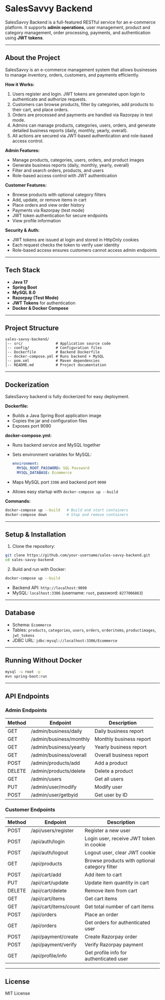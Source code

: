 # SalesSavvy Backend

SalesSavvy Backend is a full-featured RESTful service for an e-commerce platform. It supports **admin operations**, user management, product and category management, order processing, payments, and authentication using **JWT tokens**.

---

## About the Project

SalesSavvy is an e-commerce management system that allows businesses to manage inventory, orders, customers, and payments efficiently.

**How it Works:**

1. Users register and login. JWT tokens are generated upon login to authenticate and authorize requests.
2. Customers can browse products, filter by categories, add products to their cart, and place orders.
3. Orders are processed and payments are handled via Razorpay in test mode.
4. Admins can manage products, categories, users, orders, and generate detailed business reports (daily, monthly, yearly, overall).
5. All actions are secured via JWT-based authentication and role-based access control.

**Admin Features:**

* Manage products, categories, users, orders, and product images
* Generate business reports (daily, monthly, yearly, overall)
* Filter and search orders, products, and users
* Role-based access control with JWT authentication

**Customer Features:**

* Browse products with optional category filters
* Add, update, or remove items in cart
* Place orders and view order history
* Payments via Razorpay (test mode)
* JWT token authentication for secure endpoints
* View profile information

**Security & Auth:**

* JWT tokens are issued at login and stored in HttpOnly cookies
* Each request checks the token to verify user identity
* Role-based access ensures customers cannot access admin endpoints

---

## Tech Stack

* **Java 17**
* **Spring Boot**
* **MySQL 8.0**
* **Razorpay (Test Mode)**
* **JWT Tokens** for authentication
* **Docker & Docker Compose**

---

## Project Structure

```
sales-savvy-backend/
│-- src/               # Application source code
│-- config/            # Configuration files
│-- Dockerfile         # Backend Dockerfile
│-- docker-compose.yml # Runs backend + MySQL
│-- pom.xml            # Maven dependencies
│-- README.md          # Project documentation
```

---

## Dockerization

SalesSavvy backend is fully dockerized for easy deployment.

**Dockerfile:**

* Builds a Java Spring Boot application image
* Copies the jar and configuration files
* Exposes port 9090

**docker-compose.yml:**

* Runs backend service and MySQL together
* Sets environment variables for MySQL:

  ```yaml
  environment:
    MYSQL_ROOT_PASSWORD: SQL Password
    MYSQL_DATABASE: Ecommerce
  ```
* Maps MySQL port `3306` and backend port `9090`
* Allows easy startup with `docker-compose up --build`

**Commands:**

```bash
docker-compose up --build   # Build and start containers
docker-compose down         # Stop and remove containers
```

---

## Setup & Installation

1. Clone the repository:

```bash
git clone https://github.com/your-username/sales-savvy-backend.git
cd sales-savvy-backend
```

2. Build and run with Docker:

```bash
docker-compose up --build
```

* Backend API: `http://localhost:9090`
* MySQL: `localhost:3306` (username: `root`, password: `8277006863`)

---

## Database

* Schema: `Ecommerce`
* Tables: `products`, `categories`, `users`, `orders`, `orderitems`, `productimages`, `jwt_tokens`
* JDBC URL: `jdbc:mysql://localhost:3306/Ecommerce`

---

## Running Without Docker

```bash
mysql -u root -p
mvn spring-boot:run
```

---

## API Endpoints

### Admin Endpoints

| Method | Endpoint                | Description             |
| ------ | ----------------------- | ----------------------- |
| GET    | /admin/business/daily   | Daily business report   |
| GET    | /admin/business/monthly | Monthly business report |
| GET    | /admin/business/yearly  | Yearly business report  |
| GET    | /admin/business/overall | Overall business report |
| POST   | /admin/products/add     | Add a product           |
| DELETE | /admin/products/delete  | Delete a product        |
| GET    | /admin/users            | Get all users           |
| PUT    | /admin/user/modify      | Modify user             |
| POST   | /admin/user/getbyid     | Get user by ID          |

### Customer Endpoints

| Method | Endpoint              | Description                                   |
| ------ | --------------------- | --------------------------------------------- |
| POST   | /api/users/register   | Register a new user                           |
| POST   | /api/auth/login       | Login user, receive JWT token in cookie       |
| POST   | /api/auth/logout      | Logout user, clear JWT cookie                 |
| GET    | /api/products         | Browse products with optional category filter |
| POST   | /api/cart/add         | Add item to cart                              |
| PUT    | /api/cart/update      | Update item quantity in cart                  |
| DELETE | /api/cart/delete      | Remove item from cart                         |
| GET    | /api/cart/items       | Get cart items                                |
| GET    | /api/cart/items/count | Get total number of cart items                |
| POST   | /api/orders           | Place an order                                |
| GET    | /api/orders           | Get orders for authenticated user             |
| POST   | /api/payment/create   | Create Razorpay order                         |
| POST   | /api/payment/verify   | Verify Razorpay payment                       |
| GET    | /api/profile/info     | Get profile info for authenticated user       |

---

## License

MIT License
